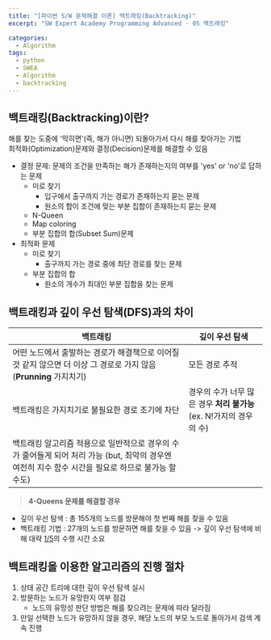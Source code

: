 ```yaml
---
title: "[파이썬 S/W 문제해결 이론] 백트래킹(Backtracking)"
excerpt: "SW Expert Academy Programming Advanced - 05 백트래킹"

categories:
  - Algorithm
tags:
  - python
  - SWEA
  - Algorithm
  - backtracking
---
```

  
## 백트래킹(Backtracking)이란?
해를 찾는 도중에 '막히면'(즉, 해가 아니면) 되돌아가서 다시 해를 찾아가는 기법  
최적화(Optimization)문제와 결정(Decision)문제를 해결할 수 있음  
- 결정 문제: 문제의 조건을 만족하는 해가 존재하는지의 여부를 'yes' or 'no'로 답하는 문제
	- 미로 찾기
		- 입구에서 출구까지 가는 경로가 존재하는지 묻는 문제
		- 원소의 합이 조건에 맞는 부분 집합이 존재하는지 묻는 문제
	- N-Queen
	- Map coloring
	- 부분 집합의 합(Subset Sum)문제 
- 최적화 문제
	- 미로 찾기
		- 출구까지 가는 경로 중에 최단 경로를 찾는 문제
	- 부분 집합의 합
		- 원소의 개수가 최대인 부분 집합을 찾는 문제


## 백트래킹과 깊이 우선 탐색(DFS)과의 차이

| 백트래킹 | 깊이 우선 탐색 |
| -------- | -------------- |
어떤 노드에서 출발하는 경로가 해결책으로 이어질 것 같지 않으면 더 이상 그 경로로 가지 않음 (**Prunning** 가지치기) | 모든 경로 추적
백트래킹은 가지치기로 불필요한 경로 조기에 차단 | 경우의 수가 너무 많은 경우 **처리 불가능**  (ex. N!가지의 경우의 수)
백트래킹 알고리즘 적용으로 일반적으로 경우의 수가 줄어들게 되어 처리 가능 (but, 최악의 경우엔 여전히 지수 함수 시간을 필요로 하므로 불가능 할 수도) | 



> **4-Queens 문제를 해결할 경우**
- 깊이 우선 탐색 : 총 155개의 노드를 방문해야 첫 번째 해를 찾을 수 있음   
- 백트래킹 기법 : 27개의 노드를 방문하면 해를 찾을 수 있음 -> 깊이 우선 탐색에 비해 대략 <u>1/5</u>의 수행 시간 소요


 
## 백트래킹을 이용한 알고리즘의 진행 절차
1. 상태 공간 트리에 대한 깊이 우선 탐색 실시
2. 방문하는 노드가 유망한지 여부 점검
	- 노드의 유망성 판단 방법은 해를 찾으려는 문제에 따라 달라짐
3. 만일 선택한 노드가 유망하지 않을 경우, 해당 노드의 부모 노드로 돌아가서 검색 계속 진행
  
  

